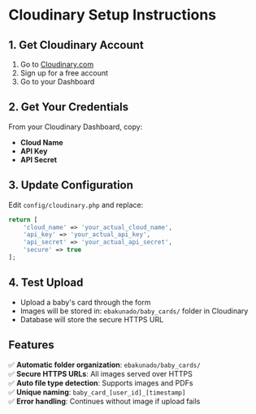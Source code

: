 # Cloudinary Setup Instructions

## 1. Get Cloudinary Account

1. Go to [Cloudinary.com](https://cloudinary.com)
2. Sign up for a free account
3. Go to your Dashboard

## 2. Get Your Credentials

From your Cloudinary Dashboard, copy:

- **Cloud Name**
- **API Key**
- **API Secret**

## 3. Update Configuration

Edit `config/cloudinary.php` and replace:

```php
return [
    'cloud_name' => 'your_actual_cloud_name',
    'api_key' => 'your_actual_api_key',
    'api_secret' => 'your_actual_api_secret',
    'secure' => true
];
```

## 4. Test Upload

- Upload a baby's card through the form
- Images will be stored in: `ebakunado/baby_cards/` folder in Cloudinary
- Database will store the secure HTTPS URL

## Features

✅ **Automatic folder organization**: `ebakunado/baby_cards/`  
✅ **Secure HTTPS URLs**: All images served over HTTPS  
✅ **Auto file type detection**: Supports images and PDFs  
✅ **Unique naming**: `baby_card_[user_id]_[timestamp]`  
✅ **Error handling**: Continues without image if upload fails
